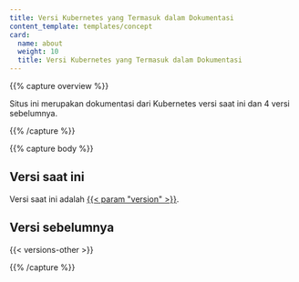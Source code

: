 ```yaml
---
title: Versi Kubernetes yang Termasuk dalam Dokumentasi
content_template: templates/concept
card:
  name: about
  weight: 10
  title: Versi Kubernetes yang Termasuk dalam Dokumentasi
---
```


{{% capture overview %}}

Situs ini merupakan dokumentasi dari Kubernetes versi saat ini dan 4 versi sebelumnya.

{{% /capture %}}

{{% capture body %}}

## Versi saat ini

Versi saat ini adalah
[{{< param "version" >}}](/).

## Versi sebelumnya

{{< versions-other >}}

{{% /capture %}}


